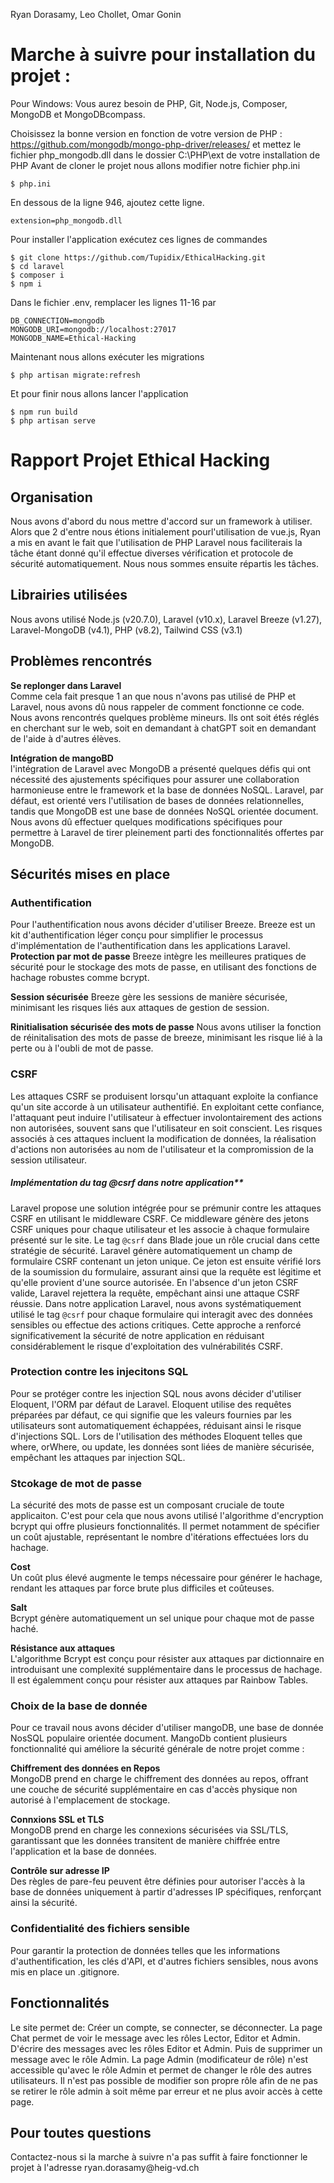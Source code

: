 Ryan Dorasamy, Leo Chollet, Omar Gonin
# Marche à suivre pour installation du projet : 
Pour Windows:
Vous aurez besoin de PHP, Git, Node.js, Composer, MongoDB et MongoDBcompass.

Choisissez la bonne version en fonction de votre version de PHP : https://github.com/mongodb/mongo-php-driver/releases/
et mettez le fichier php_mongodb.dll dans le dossier C:\PHP\ext de votre installation de PHP
Avant de cloner le projet nous allons modifier notre fichier php.ini
```
$ php.ini
```
En dessous de la ligne 946, ajoutez cette ligne.
```
extension=php_mongodb.dll
```

Pour installer l'application exécutez ces lignes de commandes
```
$ git clone https://github.com/Tupidix/EthicalHacking.git
$ cd laravel
$ composer i
$ npm i
```
Dans le fichier .env, remplacer les lignes 11-16 par
```
DB_CONNECTION=mongodb
MONGODB_URI=mongodb://localhost:27017
MONGODB_NAME=Ethical-Hacking
```
Maintenant nous allons exécuter les migrations 
```
$ php artisan migrate:refresh
```
Et pour finir nous allons lancer l'application
```
$ npm run build
$ php artisan serve
```
<h1>Rapport Projet Ethical Hacking</h1>

<h2>Organisation</h2>
Nous avons d'abord du nous mettre d'accord sur un framework à utiliser. Alors que 2 d'entre nous étions initialement pourl'utilisation de vue.js, Ryan a mis en avant le fait que l'utilisation
de PHP Laravel nous faciliterais la tâche étant donné qu'il effectue diverses vérification et protocole de sécurité automatiquement. Nous nous sommes ensuite répartis les tâches.

<h2>Librairies utilisées</h2>
Nous avons utilisé Node.js (v20.7.0), Laravel (v10.x), Laravel Breeze (v1.27), Laravel-MongoDB (v4.1), PHP (v8.2), Tailwind CSS (v3.1)

<h2>Problèmes rencontrés</h2>

**Se replonger dans Laravel**\
Comme cela fait presque 1 an que nous n'avons pas utilisé de PHP et Laravel, nous avons dû nous rappeler de comment fonctionne ce code. Nous avons rencontrés quelques problème mineurs. Ils ont soit étés réglés en cherchant sur le web, soit en demandant à chatGPT soit en demandant de l'aide à d'autres élèves.

**Intégration de mangoBD**\
l'intégration de Laravel avec MongoDB a présenté quelques défis qui ont nécessité des ajustements spécifiques pour assurer une collaboration harmonieuse entre le framework et la base de données NoSQL. Laravel, par défaut, est orienté vers l'utilisation de bases de données relationnelles, tandis que MongoDB est une base de données NoSQL orientée document. Nous avons dû effectuer quelques modifications spécifiques pour permettre à Laravel de tirer pleinement parti des fonctionnalités offertes par MongoDB. 

<h2>Sécurités mises en place</h2>

### Authentification
Pour l'authentification nous avons décider d'utiliser Breeze. Breeze est un kit d'authentification léger conçu pour simplifier le processus d'implémentation de l'authentification dans les applications Laravel.
**Protection par mot de passe**
Breeze intègre les meilleures pratiques de sécurité pour le stockage des mots de passe, en utilisant des fonctions de hachage robustes comme bcrypt.

**Session sécurisée**
Breeze gère les sessions de manière sécurisée, minimisant les risques liés aux attaques de gestion de session.

**Rinitialisation sécurisée des mots de passe**
Nous avons utiliser la fonction de réinitalisation des mots de passe de breeze, minimisant les risque lié à la perte ou à l'oubli de mot de passe. 


### CSRF
Les attaques CSRF se produisent lorsqu'un attaquant exploite la confiance qu'un site accorde à un utilisateur authentifié. En exploitant cette confiance, l'attaquant peut induire l'utilisateur à effectuer involontairement des actions non autorisées, souvent sans que l'utilisateur en soit conscient. Les risques associés à ces attaques incluent la modification de données, la réalisation d'actions non autorisées au nom de l'utilisateur et la compromission de la session utilisateur.

##### Implémentation du tag @csrf dans notre application**
Laravel propose une solution intégrée pour se prémunir contre les attaques CSRF en utilisant le middleware CSRF. Ce middleware génère des jetons CSRF uniques pour chaque utilisateur et les associe à chaque formulaire présenté sur le site. Le tag `@csrf` dans Blade joue un rôle crucial dans cette stratégie de sécurité.
Laravel génère automatiquement un champ de formulaire CSRF contenant un jeton unique. Ce jeton est ensuite vérifié lors de la soumission du formulaire, assurant ainsi que la requête est légitime et qu'elle provient d'une source autorisée. En l'absence d'un jeton CSRF valide, Laravel rejettera la requête, empêchant ainsi une attaque CSRF réussie.
Dans notre application Laravel, nous avons systématiquement utilisé le tag `@csrf` pour chaque formulaire qui interagit avec des données sensibles ou effectue des actions critiques. Cette approche a renforcé significativement la sécurité de notre application en réduisant considérablement le risque d'exploitation des vulnérabilités CSRF.

### Protection contre les injecitons SQL
Pour se protéger contre les injection SQL nous avons décider d'utiliser Eloquent, l'ORM par défaut de Laravel. Eloquent utilise des requêtes préparées par défaut, ce qui signifie que les valeurs fournies par les utilisateurs sont automatiquement échappées, réduisant ainsi le risque d'injections SQL. Lors de l'utilisation des méthodes Eloquent telles que where, orWhere, ou update, les données sont liées de manière sécurisée, empêchant les attaques par injection SQL.

### Stcokage de mot de passe 
La sécurité des mots de passe est un composant cruciale de toute applicaiton. C'est pour cela que nous avons utilisé l'algorithme d'encryption bcrypt qui offre plusieurs fonctionnalités. Il permet notamment de spécifier un coût ajustable, représentant le nombre d'itérations effectuées lors du hachage. 

**Cost**\
Un coût plus élevé augmente le temps nécessaire pour générer le hachage, rendant les attaques par force brute plus difficiles et coûteuses.

**Salt**\
Bcrypt génère automatiquement un sel unique pour chaque mot de passe haché.

**Résistance aux attaques**\
L'algorithme Bcrypt est conçu pour résister aux attaques par dictionnaire en introduisant une complexité supplémentaire dans le processus de hachage. Il est égalemment conçu pour résister aux attaques par Rainbow Tables.

### Choix de la base de donnée 
Pour ce travail nous avons décider d'utiliser mangoDB, une base de donnée NosSQL populaire orientée document. MangoDb contient plusieurs fonctionnalité qui améliore la sécurité générale de notre projet comme : 

**Chiffrement des données en Repos**\
MongoDB prend en charge le chiffrement des données au repos, offrant une couche de sécurité supplémentaire en cas d'accès physique non autorisé à l'emplacement de stockage.

**Connxions SSL et TLS**\
MongoDB prend en charge les connexions sécurisées via SSL/TLS, garantissant que les données transitent de manière chiffrée entre l'application et la base de données.

**Contrôle sur adresse IP**\
Des règles de pare-feu peuvent être définies pour autoriser l'accès à la base de données uniquement à partir d'adresses IP spécifiques, renforçant ainsi la sécurité.

### Confidentialité des fichiers sensible
Pour garantir la protection de données telles que les informations d'authentification, les clés d'API, et d'autres fichiers sensibles, nous avons mis en place un .gitignore.


<h2>Fonctionnalités</h2>
Le site permet de: Créer un compte, se connecter, se déconnecter. La page Chat permet de voir le message avec les rôles Lector, Editor et Admin. D'écrire des messages avec les rôles Editor et Admin.
Puis de supprimer un message avec le rôle Admin. La page Admin (modificateur de rôle) n'est accessible qu'avec le rôle Admin et permet de changer le rôle des autres utilisateurs. Il n'est pas
possible de modifier son propre rôle afin de ne pas se retirer le rôle admin à soit même par erreur et ne plus avoir accès à cette page.

<h2>Pour toutes questions</h2>
Contactez-nous si la marche à suivre n'a pas suffit à faire fonctionner le projet à l'adresse ryan.dorasamy@heig-vd.ch
